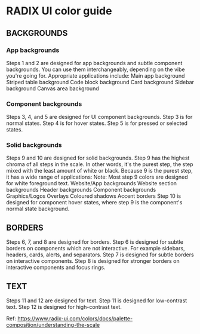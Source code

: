 # RADIX UI color guide

## BACKGROUNDS

### App backgrounds

Steps 1 and 2 are designed for app backgrounds and subtle component backgrounds. You can use them interchangeably, depending on the vibe you're going for.
Appropriate applications include:
Main app background
Striped table background
Code block background
Card background
Sidebar background
Canvas area background

### Component backgrounds

Steps 3, 4, and 5 are designed for UI component backgrounds.
Step 3 is for normal states.
Step 4 is for hover states.
Step 5 is for pressed or selected states.

### Solid backgrounds

Steps 9 and 10 are designed for solid backgrounds.
Step 9 has the highest chroma of all steps in the scale. In other words, it's the purest step, the step mixed with the least amount of white or black. Because 9 is the purest step, it has a wide range of applications:
Note: Most step 9 colors are designed for white foreground text.
Website/App backgrounds
Website section backgrounds
Header backgrounds
Component backgrounds
Graphics/Logos
Overlays
Coloured shadows
Accent borders
Step 10 is designed for component hover states, where step 9 is the component's normal state background.

## BORDERS

Steps 6, 7, and 8 are designed for borders.
Step 6 is designed for subtle borders on components which are not interactive. For example sidebars, headers, cards, alerts, and separators.
Step 7 is designed for subtle borders on interactive components.
Step 8 is designed for stronger borders on interactive components and focus rings.

## TEXT

Steps 11 and 12 are designed for text.
Step 11 is designed for low-contrast text.
Step 12 is designed for high-contrast text.

Ref: https://www.radix-ui.com/colors/docs/palette-composition/understanding-the-scale
